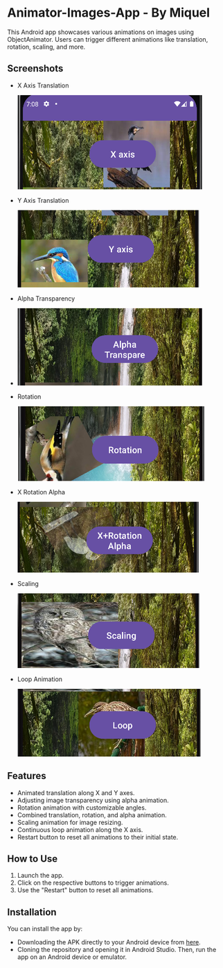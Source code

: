 # Animator-Images-App - By Miquel

This Android app showcases various animations on images using ObjectAnimator. Users can trigger different animations like translation, rotation, scaling, and more.

## Screenshots
- X Axis Translation
  
  ![X Axis](/images/xAxis.PNG)
  
- Y Axis Translation
  
  ![Y Axis](/images/yAxis.PNG)
  
- Alpha Transparency
- 
  ![Alpha Transparency](/images/alphaTranspare.PNG)
  
- Rotation
  
  ![Rotation](/images/rotation.PNG)
  
- X Rotation Alpha
  
  ![X Rotation Alpha](/images/x-rotationaAlpha.PNG)
  
- Scaling
  
  ![Scaling](/images/scaling.PNG)
  
- Loop Animation
  
  ![Loop](/images/loop.PNG)

## Features
- Animated translation along X and Y axes.
- Adjusting image transparency using alpha animation.
- Rotation animation with customizable angles.
- Combined translation, rotation, and alpha animation.
- Scaling animation for image resizing.
- Continuous loop animation along the X axis.
- Restart button to reset all animations to their initial state.

## How to Use
1. Launch the app.
2. Click on the respective buttons to trigger animations.
3. Use the "Restart" button to reset all animations.

## Installation
You can install the app by:
- Downloading the APK directly to your Android device from [here](app-debug.apk).
- Cloning the repository and opening it in Android Studio. Then, run the app on an Android device or emulator.
